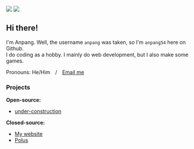 ![](https://komarev.com/ghpvc/?username=Anpang54&style=for-the-badge) ![](https://img.shields.io/badge/Level-Slightly%20known-%23f60?style=for-the-badge)

## Hi there!
I'm Anpang. Well, the username `anpang` was taken, so I'm `anpang54` here on Github.\
I do coding as a hobby. I mainly do web development, but I also make some games.

Pronouns: He/Him&emsp;/&emsp;[Email me](mailto:anpang59@gmail.com)

### Projects

**Open-source:**
* [under-construction](https://github.com/anpang54/under-construction)

**Closed-source:**
* [My website](https://anpang.fun/)
* [Polus](https://polus.anpang.fun)
